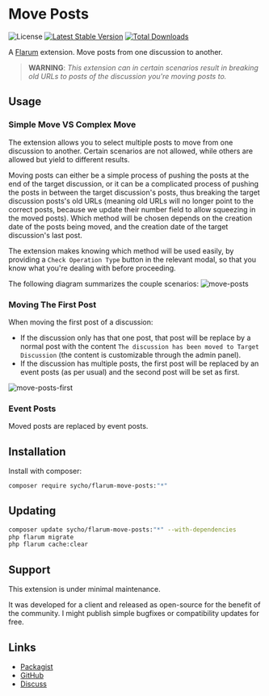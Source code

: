 # Move Posts

![License](https://img.shields.io/badge/license-MIT-blue.svg) [![Latest Stable Version](https://img.shields.io/packagist/v/sycho/flarum-move-posts.svg)](https://packagist.org/packages/sycho/flarum-move-posts) [![Total Downloads](https://img.shields.io/packagist/dt/sycho/flarum-move-posts.svg)](https://packagist.org/packages/sycho/flarum-move-posts)

A [Flarum](http://flarum.org) extension. Move posts from one discussion to another.

> **WARNING**: *This extension can in certain scenarios result in breaking old URLs to posts of the discussion you're moving posts to.*

## Usage

### Simple Move VS Complex Move
The extension allows you to select multiple posts to move from one discussion to another. Certain scenarios are not allowed, while others are allowed but yield to different results.

Moving posts can either be a simple process of pushing the posts at the end of the target discussion, or it can be a complicated process of pushing the posts in between the target discussion's posts, thus breaking the target discussion posts's old URLs (meaning old URLs will no longer point to the correct posts, because we update their number field to allow squeezing in the moved posts).
Which method will be chosen depends on the creation date of the posts being moved, and the creation date of the target discussion's last post.

The extension makes knowing which method will be used easily, by providing a `Check Operation Type` button in the relevant modal, so that you know what you're dealing with before proceeding.

The following diagram summarizes the couple scenarios:
![move-posts](https://user-images.githubusercontent.com/20267363/130121880-9a7303da-bfea-43fa-99d9-46af7bec6669.png)

### Moving The First Post
When moving the first post of a discussion:
* If the discussion only has that one post, that post will be replace by a normal post with the content `The discussion has been moved to Target Discussion` (the content is customizable through the admin panel).
* If the discussion has multiple posts, the first post will be replaced by an event posts (as per usual) and the second post will be set as first.

![move-posts-first](https://user-images.githubusercontent.com/20267363/130121900-8b6f1239-cfe3-4745-949a-b72ac8dbcafb.png)

### Event Posts
Moved posts are replaced by event posts.

## Installation

Install with composer:

```sh
composer require sycho/flarum-move-posts:"*"
```

## Updating

```sh
composer update sycho/flarum-move-posts:"*" --with-dependencies
php flarum migrate
php flarum cache:clear
```

## Support
This extension is under minimal maintenance.

It was developed for a client and released as open-source for the benefit of the community.
I might publish simple bugfixes or compatibility updates for free.

## Links

- [Packagist](https://packagist.org/packages/sycho/flarum-move-posts)
- [GitHub](https://github.com/sycho/flarum-move-posts)
- [Discuss](https://discuss.flarum.org/d/PUT_DISCUSS_SLUG_HERE)
